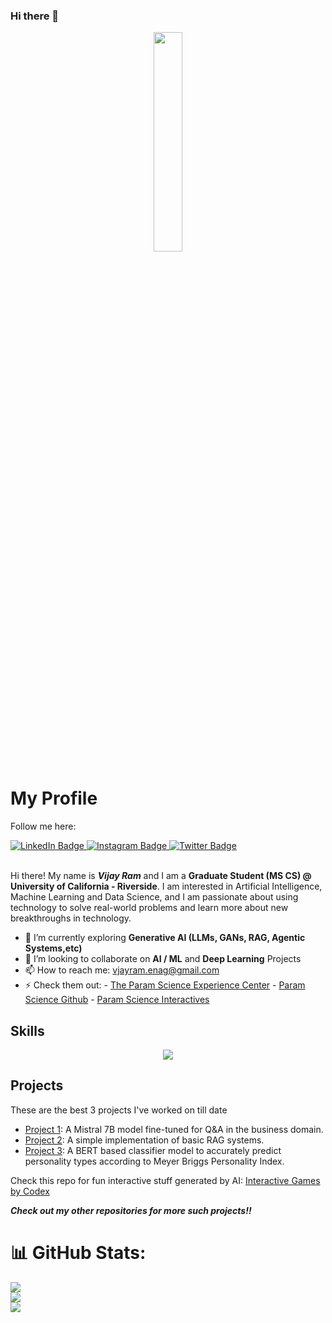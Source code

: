### Hi there 👋

<!--
**VjayRam/VjayRam** is a ✨ _special_ ✨ repository because its `README.md` (this file) appears on your GitHub profile.

Here are some ideas to get you started:

- 🔭 I’m currently working on ...
- 🌱 I’m currently learning ...
- 👯 I’m looking to collaborate on ...
- 🤔 I’m looking for help with ...
- 💬 Ask me about ...
- 📫 How to reach me: ...
- 😄 Pronouns: ...
- ⚡ Fun fact: ...
-->


<div id="header" align="center">
      <img src="https://media.giphy.com/media/2tTiCSfEEP5QS5TjGr/giphy.gif" width="30%"/>
</div>
    <h1>My Profile</h1>
    <div id="badges">
      <p>Follow me here:</p>
  <a href="https://www.linkedin.com/in/vijay-ram-enaganti/">
    <img src="https://img.shields.io/badge/LinkedIn-blue?style=for-the-badge&logo=linkedin&logoColor=white" alt="LinkedIn Badge"/>
  </a>
  <a href="https://www.instagram.com/vjayram_18/">
    <img src="https://img.shields.io/badge/Instagram-red?style=for-the-badge&logo=instagram&logoColor=white" alt="Instagram Badge"/>
  </a>
  <a href="https://twitter.com/VijayRa50546193">
    <img src="https://img.shields.io/badge/Twitter-blue?style=for-the-badge&logo=twitter&logoColor=white" alt="Twitter Badge"/>
  </a> 
  <br>
</div>
<br>


Hi there! My name is ___Vijay Ram___ and I am a __Graduate Student (MS CS) @ University of California - Riverside__. I am interested in  Artificial Intelligence, Machine Learning and Data Science, and I am passionate about using technology to solve real-world problems and learn more about new breakthroughs in technology.


- 🌱 I’m currently exploring __Generative AI (LLMs, GANs, RAG, Agentic Systems,etc)__
- 👯 I’m looking to collaborate on __AI / ML__ and __Deep Learning__ Projects
- 📫 How to reach me: vjayram.enag@gmail.com
- ⚡ Check them out: 
      - [The Param Science Experience Center](https://paraminnovation.org/) - [Param Science Github](https://github.com/ParamInnovation) - [Param Science Interactives](https://paramscience.org)

<h2>Skills</h2>
    
<p align="center">
  <a href="https://skillicons.dev">
    <img src="https://skillicons.dev/icons?i=c,cpp,css,git,github,html,js,julia,matlab,mongodb,mysql,nodejs,py,pytorch,r,react,tensorflow,unity,vscode,wordpress&perline=11" />
  </a>
</p>
    
<h2>Projects</h2>
    <p>
      These are the best 3 projects I've worked on till date
    </p>
    <ul>
      <li>
        <a href="https://github.com/VjayRam/Mistral-7B-Business">Project 1</a>: A Mistral 7B model fine-tuned for Q&A in the business domain.
      </li>
      <li>
        <a href="https://github.com/VjayRam/RAG">Project 2</a>: A simple implementation of basic RAG systems.
      </li>
      <li>
        <a href="https://github.com/VjayRam/MTBI_Personality_Classification">Project 3</a>: A BERT based classifier model to accurately predict personality types according to Meyer Briggs Personality Index.
      </li>
    </ul>
   
   
Check this repo for fun interactive stuff generated by AI: [Interactive Games by Codex](https://github.com/VjayRam/interactive-codex)  


___Check out my other repositories for more such projects!!___


# 📊 GitHub Stats:
![](https://github-readme-stats.vercel.app/api?username=VjayRam&theme=dark&hide_border=false&include_all_commits=true&count_private=true)<br/>
![](https://github-readme-streak-stats.herokuapp.com/?user=VjayRam&theme=dark&hide_border=false)<br/>
![](https://github-readme-stats.vercel.app/api/top-langs/?username=VjayRam&theme=dark&hide_border=false&include_all_commits=true&count_private=true&layout=compact)

<br>
<br>


